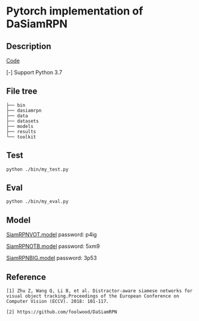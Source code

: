 # Pytorch implementation of DaSiamRPN
## Description

[Code](https://github.com/HonglinChu/DaSiamRPN)

[-] Support Python 3.7

## File tree
```
├── bin
├── dasiamrpn
├── data
├── datasets
├── models
├── results
└── toolkit
```

## Test
```
python ./bin/my_test.py
```

## Eval
```
python ./bin/my_eval.py
```

## Model

[SiamRPNVOT.model](https://pan.baidu.com/s/1V7GMgurufuILhzTSJ4LsYA) password: p4ig

[SiamRPNOTB.model](https://pan.baidu.com/s/1mpXaIDcf0HXf3vMccaSriw) password: 5xm9

[SiamRPNBIG.model](https://pan.baidu.com/s/1D-8Ke0xnTUiNtbCIegKfjg) password: 3p53 

## Reference
```
[1] Zhu Z, Wang Q, Li B, et al. Distractor-aware siamese networks for visual object tracking.Proceedings of the European Conference on Computer Vision (ECCV). 2018: 101-117.

[2] https://github.com/foolwood/DaSiamRPN
```
